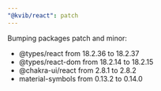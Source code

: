 ```yaml
---
"@kvib/react": patch
---
```


Bumping packages patch and minor:

- @types/react from 18.2.36 to 18.2.37
- @types/react-dom from 18.2.14 to 18.2.15
- @chakra-ui/react from 2.8.1 to 2.8.2
- material-symbols from 0.13.2 to 0.14.0
